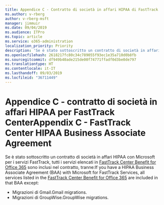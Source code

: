 ```yaml
---
title: Appendice C - Contratto di società in affari HIPAA di FastTrack Center
ms.author: v-rberg
author: v-rberg-msft
manager: jimmuir
ms.date: 09/04/2019
ms.audience: ITPro
ms.topic: article
ms.service: o365-administration
localization_priority: Priority
description: 'Se è stato sottoscritto un contratto di società in affari HIPAA con Microsoft per i servizi FastTrack, tutti i servizi elencati in FastTrack Center Benefit for Office 365 sono inclusi nel contratto, tranne:'
ms.openlocfilehash: 2618217fc80c34c789055f93ec1e35a710d0b8fb
ms.sourcegitcommit: df949b40ade215de00f74771ffadf0d3be0de797
ms.translationtype: HT
ms.contentlocale: it-IT
ms.lasthandoff: 09/03/2019
ms.locfileid: "36711449"
---
```

# <a name="appendix-c---fasttrack-center-hipaa-business-associate-agreement"></a><span data-ttu-id="c3e0f-103">Appendice C - contratto di società in affari HIPAA per FastTrack Center</span><span class="sxs-lookup"><span data-stu-id="c3e0f-103">Appendix C - FastTrack Center HIPAA Business Associate Agreement</span></span>

<span data-ttu-id="c3e0f-104">Se è stato sottoscritto un contratto di società in affari HIPAA con Microsoft per i servizi FastTrack, tutti i servizi elencati in [FastTrack Center Benefit for Office 365](O365-fasttrack-benefit-for-office-365.md) sono inclusi nel contratto, tranne:</span><span class="sxs-lookup"><span data-stu-id="c3e0f-104">If you have a HIPAA Business Associate Agreement (BAA) with Microsoft for FastTrack Services, all services listed in the [FastTrack Center Benefit for Office 365](O365-fasttrack-benefit-for-office-365.md) are included in that BAA except:</span></span> 
  
- <span data-ttu-id="c3e0f-105">Migrazioni di Gmail.</span><span class="sxs-lookup"><span data-stu-id="c3e0f-105">Gmail migrations.</span></span>   
- <span data-ttu-id="c3e0f-106">Migrazioni di GroupWise.</span><span class="sxs-lookup"><span data-stu-id="c3e0f-106">GroupWise migrations.</span></span>
    

